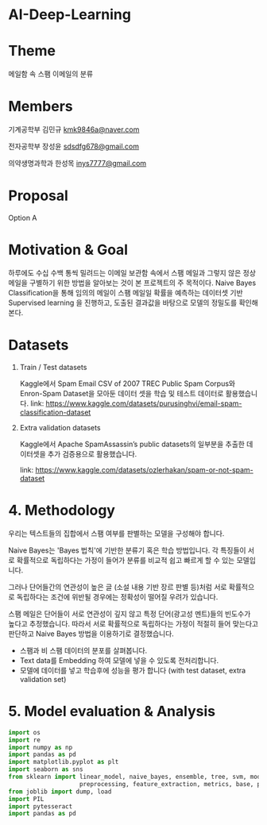 # AI-Deep-Learning

# Theme
메일함 속 스팸 이메일의 분류

# Members
기계공학부 김민규 kmk9846a@naver.com    

전자공학부 장성윤 sdsdfg678@gmail.com     

의약생명과학과 한성목 inys7777@gmail.com

# Proposal
Option A

# Motivation & Goal
하루에도 수십 수백 통씩 밀려드는 이메일 보관함 속에서 스팸 메일과 그렇지 않은 정상 메일을 구별하기 위한 방법을 알아보는 것이 본 프로젝트의 주 목적이다. Naive Bayes Classification을 통해 임의의 메일이 스팸 메일일 확률을 예측하는 데이터셋 기반 Supervised learning 을 진행하고, 도출된 결과값을 바탕으로 모델의 정밀도를 확인해 본다.

# Datasets
1. Train / Test datasets
   
   Kaggle에서 Spam Email CSV of 2007 TREC Public Spam Corpus와 Enron-Spam Dataset을 모아둔 데이터 셋을 학습 및 테스트 데이터로 활용했습니다.
   link: https://www.kaggle.com/datasets/purusinghvi/email-spam-classification-dataset

2. Extra validation datasets
    
    Kaggle에서 Apache SpamAssassin’s public datasets의 일부분을 추출한 데이터셋을 추가 검증용으로 활용했습니다.

    link: https://www.kaggle.com/datasets/ozlerhakan/spam-or-not-spam-dataset


# 4. Methodology
우리는 텍스트들의 집합에서 스팸 여부를 판별하는 모델을 구성해야 합니다.

Naive Bayes는 'Bayes 법칙'에 기반한 분류기 혹은 학습 방법입니다. 각 특징들이 서로 확률적으로 독립하다는 가정이 들어가 분류를 비교적 쉽고 빠르게 할 수 있는 모델입니다.

그러나 단어들간의 연관성이 높은 글 (소설 내용 기반 장르 판별 등)처럼 서로 확률적으로 독립하다는 조건에 위반될 경우에는 정확성이 떨어질 우려가 있습니다.

스팸 메일은 단어들이 서로 연관성이 깊지 않고 특정 단어(광고성 멘트)들의 빈도수가 높다고 추정했습니다. 따라서 서로 확률적으로 독립하다는 가정이 적절히 들어 맞는다고 판단하고 Naive Bayes 방법을 이용하기로 결정했습니다.

- 스팸과 비 스팸 데이터의 분포를 살펴봅니다.
- Text data를 Embedding 하여 모델에 넣을 수 있도록 전처리합니다.
- 모델에 데이터를 넣고 학습후에 성능을 평가 합니다 (with test dataset, extra validation set)

# 5. Model evaluation & Analysis

```python
import os
import re
import numpy as np
import pandas as pd
import matplotlib.pyplot as plt
import seaborn as sns
from sklearn import linear_model, naive_bayes, ensemble, tree, svm, model_selection,\
                    preprocessing, feature_extraction, metrics, base, pipeline
from joblib import dump, load
import PIL
import pytesseract
import pandas as pd



